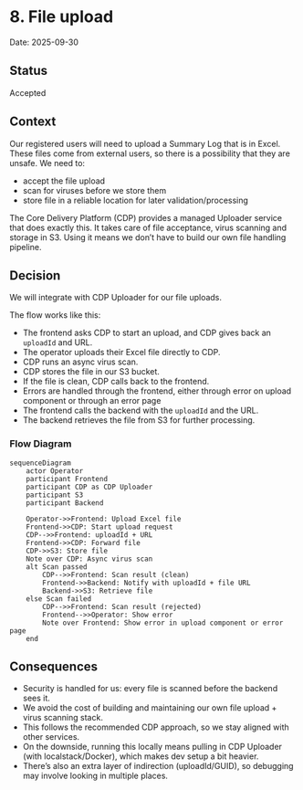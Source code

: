 # 8. File upload

Date: 2025-09-30

## Status

Accepted

## Context

Our registered users will need to upload a Summary Log that is in Excel. These files come from external users, so there is a possibility that they are unsafe. We need to:

- accept the file upload
- scan for viruses before we store them
- store file in a reliable location for later validation/processing

The Core Delivery Platform (CDP) provides a managed Uploader service that does exactly this. It takes care of file acceptance, virus scanning and storage in S3. Using it means we don’t have to build our own file handling pipeline.

## Decision

We will integrate with CDP Uploader for our file uploads.

The flow works like this:

- The frontend asks CDP to start an upload, and CDP gives back an `uploadId` and URL.
- The operator uploads their Excel file directly to CDP.
- CDP runs an async virus scan.
- CDP stores the file in our S3 bucket.
- If the file is clean, CDP calls back to the frontend.
- Errors are handled through the frontend, either through error on upload component or through an error page
- The frontend calls the backend with the `uploadId` and the URL.
- The backend retrieves the file from S3 for further processing.

### Flow Diagram

```mermaid
sequenceDiagram
    actor Operator
    participant Frontend
    participant CDP as CDP Uploader
    participant S3
    participant Backend

    Operator->>Frontend: Upload Excel file
    Frontend->>CDP: Start upload request
    CDP-->>Frontend: uploadId + URL
    Frontend->>CDP: Forward file
    CDP->>S3: Store file
    Note over CDP: Async virus scan
    alt Scan passed
        CDP-->>Frontend: Scan result (clean)
        Frontend->>Backend: Notify with uploadId + file URL
        Backend->>S3: Retrieve file
    else Scan failed
        CDP-->>Frontend: Scan result (rejected)
        Frontend-->>Operator: Show error
        Note over Frontend: Show error in upload component or error page
    end
```

## Consequences

- Security is handled for us: every file is scanned before the backend sees it.
- We avoid the cost of building and maintaining our own file upload + virus scanning stack.
- This follows the recommended CDP approach, so we stay aligned with other services.
- On the downside, running this locally means pulling in CDP Uploader (with localstack/Docker), which makes dev setup a bit heavier.
- There’s also an extra layer of indirection (uploadId/GUID), so debugging may involve looking in multiple places.
